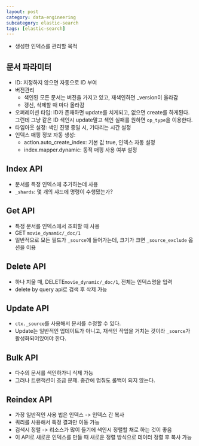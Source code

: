 ```yaml
---
layout: post
category: data-engineering
subcategory: elastic-search
tags: [elastic-search]
---
```


- 생성한 인덱스를 관리할 목적

## 문서 파라미터
- ID: 지정하지 않으면 자동으로 ID 부여
- 버전관리 
    - 색인된 모든 문서는 버전을 가지고 있고, 재색인하면 _version이 올라감
    - 갱신, 삭제할 때 마다 올라감
- 오퍼레이션 타입: ID가 존재하면 update를 치게되고, 없으면 create를 하게된다. 그런데 그냥 같은 ID 색인시 update말고 색인 실패를 원하면 `op_type`을 이용한다.
- 타임아웃 설정: 색인 진행 중일 시, 기다리는 시간 설정
- 인덱스 매핑 정보 자동 생성:
    - action.auto_create_index: 기본 값 true, 인덱스 자동 설정
    - index.mapper.dynamic: 동적 매핑 사용 여부 설정

## Index API
- 문서를 특정 인덱스에 추가하는데 사용
- `_shards`: 몇 개의 샤드에 명령이 수행됐는가?

## Get API
- 특정 문서를 인덱스에서 조회할 때 사용
- GET `movie_dynamic/_doc/1`
- 일반적으로 모든 필드가 `_source`에 들어가는데, 크기가 크면 `_source_exclude` 옵션을 이용

## Delete API
- 하나 지울 때, DELETE`movie_dynamic/_doc/1`, 전체는 인덱스명을 입력
- delete by query api로 검색 후 삭제 가능

## Update API
- `ctx._source`를 사용해서 문서를 수정할 수 있다.
- Update는 일반적인 업데이트가 아니고, 재색인 작업을 거치는 것이라 `_source`가 활성화되어있어야 한다.

## Bulk API
- 다수의 문서를 색인하가니 식제 가능
- 그러나 트랜잭션이 조금 문제. 중간에 멈춰도 롤백이 되지 않는다.

## Reindex API
- 가장 일반적인 사용 법은 인덱스 -> 인덱스 간 복사
- 쿼리를 사용해서 특정 결과만 이동 가능
- 검색시 정렬 -> 리소스가 많이 들기에 색인시 정렬할 채로 하는 것이 좋음
- 이 API로 새로운 인덱스를 만들 때 새로운 정렬 방식으로 데이터 정렬 후 복사 가능